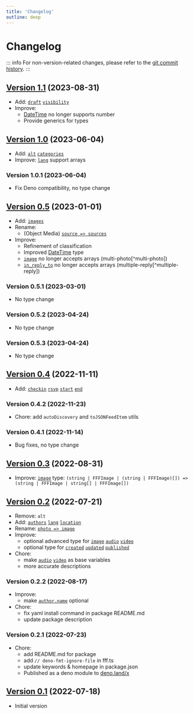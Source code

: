 ```yaml
---
title: 'Changelog'
outline: deep
---
```


# Changelog

::: info
For non-version-related changes, please refer to the [git commit history](https://github.com/importantimport/fff/commits/main).
:::

## [Version 1.1](/version/1.1.html) (2023-08-31)

- Add: [`draft`](/version/1.1.html#draft) [`visibility`](/version/1.1.html#visibility)
- Improve:
  - [DateTime](/version/1.1.html#datetime) no longer supports number
  - Provide generics for types

## [Version 1.0](/version/1.0.html) (2023-06-04)

- Add: [`alt`](/version/1.0.html#alt) [`categories`](/version/1.0.html#categories)
- Improve: [`lang`](/version/1.0.html#lang) support arrays

### Version 1.0.1 (2023-06-04)

- Fix Deno compatibility, no type change

## [Version 0.5](/version/0.5.html) (2023-01-01)

- Add: [`images`](/version/0.5.html#images)
- Rename:
  - (Object Media) [`source => sources`](/version/0.5.html#additional)
- Improve:
  - Refinement of classification
  - Improved [DateTime](/version/0.5.html#datetime) type
  - [`image`](/version/0.5.html#image) no longer accepts arrays (multi-photo[^multi-photo])
  - [`in_reply_to`](/version/0.5.html#in_reply_to) no longer accepts arrays (multiple-reply[^multiple-reply])

### Version 0.5.1 (2023-03-01)

- No type change

### Version 0.5.2 (2023-04-24)

- No type change

### Version 0.5.3 (2023-04-24)

- No type change

## [Version 0.4](/version/0.4.html) (2022-11-11)

- Add: [`checkin`](/version/0.4.html#checkin) [`rsvp`](/version/0.4.html#rsvp) [`start`](/version/0.4.html#start) [`end`](/version/0.4.html#end)

### Version 0.4.2 (2022-11-23)

- Chore: add `autoDiscovery` and `toJSONFeedItem` utils

### Version 0.4.1 (2022-11-14)

- Bug fixes, no type change

## [Version 0.3](/version/0.3.html) (2022-08-31)

- Improve: [`image`](/version/0.3.html#image) type: `(string | FFFImage | (string | FFFImage)[]) => (string | FFFImage | string[] | FFFImage[])`

## [Version 0.2](/version/0.2.html) (2022-07-21)

- Remove: `alt`
- Add: [`authors`](/version/0.2.html#authors) [`lang`](/version/0.2.html#lang) [`location`](/version/0.2.html#location)
- Rename: [`photo => image`](/version/0.2.html#image)
- Improve:
  - optional advanced type for [`image`](/version/0.2.html#image) [`audio`](/version/0.2.html#audio) [`video`](/version/0.2.html#video)
  - optional type for [`created`](/version/0.2.html#created) [`updated`](/version/0.2.html#updated) [`published`](/version/0.2.html#published)
- Chore:
  - make [`audio`](/version/0.2.html#audio) [`video`](/version/0.2.html#video) as base variables
  - more accurate descriptions

### Version 0.2.2 (2022-08-17)

- Improve:
  - make [`author.name`](/version/0.2.html#additional) optional
- Chore:
  - fix yaml install command in package README.md
  - update package description

### Version 0.2.1 (2022-07-23)

- Chore:
  - add README.md for package
  - add `// deno-fmt-ignore-file` in fff.ts
  - update keywords & homepage in package.json
  - Published as a deno module to [deno.land/x](https://deno.land/x/fff)

## [Version 0.1](/version/0.1.html) (2022-07-18)

- Initial version
